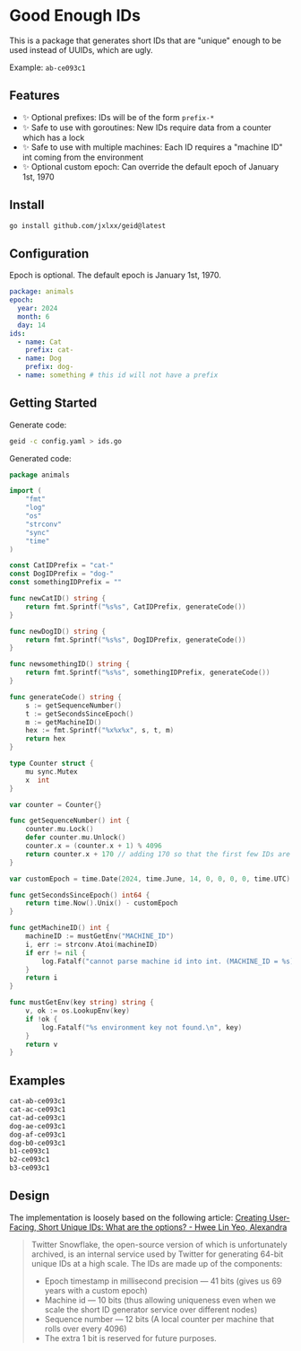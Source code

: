# Good Enough IDs

This is a package that generates short IDs that are "unique" enough to be used instead of UUIDs, which are ugly.

Example: `ab-ce093c1`

## Features

- :sparkles: Optional prefixes: IDs will be of the form `prefix-*`
- :sparkles: Safe to use with goroutines: New IDs require data from a counter which has a lock
- :sparkles: Safe to use with multiple machines: Each ID requires a "machine ID" int coming from the environment
- :sparkles: Optional custom epoch: Can override the default epoch of January 1st, 1970

## Install

```sh
go install github.com/jxlxx/geid@latest
```

## Configuration

Epoch is optional. The default epoch is January 1st, 1970.

```yaml
package: animals
epoch:
  year: 2024
  month: 6
  day: 14
ids:
  - name: Cat
    prefix: cat-
  - name: Dog
    prefix: dog-
  - name: something # this id will not have a prefix 
```

## Getting Started

Generate code:

```sh
geid -c config.yaml > ids.go
```

Generated code:

```go
package animals

import (
	"fmt"
	"log"
	"os"
	"strconv"
	"sync"
	"time"
)

const CatIDPrefix = "cat-"
const DogIDPrefix = "dog-"
const somethingIDPrefix = ""

func newCatID() string {
	return fmt.Sprintf("%s%s", CatIDPrefix, generateCode())
}

func newDogID() string {
	return fmt.Sprintf("%s%s", DogIDPrefix, generateCode())
}

func newsomethingID() string {
	return fmt.Sprintf("%s%s", somethingIDPrefix, generateCode())
}

func generateCode() string {
	s := getSequenceNumber()
	t := getSecondsSinceEpoch()
	m := getMachineID()
	hex := fmt.Sprintf("%x%x%x", s, t, m)
	return hex
}

type Counter struct {
	mu sync.Mutex
	x  int
}

var counter = Counter{}

func getSequenceNumber() int {
	counter.mu.Lock()
	defer counter.mu.Unlock()
	counter.x = (counter.x + 1) % 4096
	return counter.x + 170 // adding 170 so that the first few IDs are prettier
}

var customEpoch = time.Date(2024, time.June, 14, 0, 0, 0, 0, time.UTC).Unix()

func getSecondsSinceEpoch() int64 {
	return time.Now().Unix() - customEpoch
}

func getMachineID() int {
	machineID := mustGetEnv("MACHINE_ID")
	i, err := strconv.Atoi(machineID)
	if err != nil {
		log.Fatalf("cannot parse machine id into int. (MACHINE_ID = %s) ", machineID)
	}
	return i
}

func mustGetEnv(key string) string {
	v, ok := os.LookupEnv(key)
	if !ok {
		log.Fatalf("%s environment key not found.\n", key)
	}
	return v
}
```
## Examples

```sh
cat-ab-ce093c1
cat-ac-ce093c1
cat-ad-ce093c1
dog-ae-ce093c1
dog-af-ce093c1
dog-b0-ce093c1
b1-ce093c1
b2-ce093c1
b3-ce093c1
```


## Design

The implementation is loosely based on the following article: [Creating User-Facing, Short Unique IDs: What are the options? - Hwee Lin Yeo, Alexandra](https://medium.com/teamocard/creating-user-facing-short-unique-id-ids-what-are-the-options-464a19283d98)

> Twitter Snowflake, the open-source version of which is unfortunately archived, is an internal service used by Twitter for generating 64-bit unique IDs at a high scale. The IDs are made up of the components:
> - Epoch timestamp in millisecond precision — 41 bits (gives us 69 years with a custom epoch)
> - Machine id — 10 bits (thus allowing uniqueness even when we scale the short ID generator service over different nodes)
> - Sequence number — 12 bits (A local counter per machine that rolls over every 4096)
> - The extra 1 bit is reserved for future purposes.

